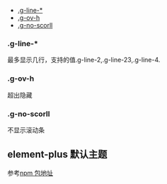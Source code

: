 - [.g-line-\*](#g-line-)
- [.g-ov-h](#g-ov-h)
- [.g-no-scorll](#g-no-scorll)

### .g-line-\*

最多显示几行，支持的值.g-line-2,.g-line-23,.g-line-4.

### .g-ov-h

超出隐藏

### .g-no-scorll

不显示滚动条

## element-plus 默认主题

参考[npm 包地址](../../node_modules/element-plus/packages/theme-chalk/src/common/var.scss)
